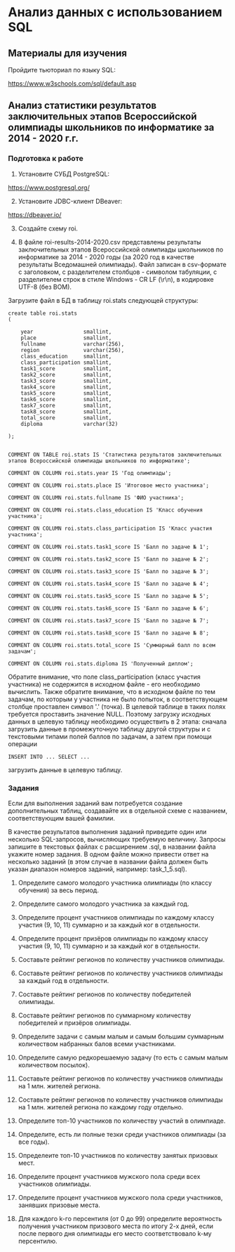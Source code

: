 # Анализ данных с использованием SQL

## Материалы для изучения

Пройдите тьюториал по языку SQL:

https://www.w3schools.com/sql/default.asp

## Анализ статистики результатов заключительных этапов Всероссийской олимпиады школьников по информатике за 2014 - 2020 г.г.

### Подготовка к работе

1. Установите СУБД PostgreSQL:

https://www.postgresql.org/

2. Установите JDBC-клиент DBeaver:

https://dbeaver.io/

3. Создайте схему roi.

4. В файле roi-results-2014-2020.csv представлены результаты заключительных этапов Всероссийской олимпиады школьников по информатике за 2014 - 2020 годы 
(за 2020 год в качестве результаты Вседомашней олимпиады). Файл записан в csv-формате с заголовком, с разделителем столбцов - символом табуляции, с разделителем строк 
в стиле Windows - CR LF (\r\n), в кодировке UTF-8 (без BOM).

Загрузите файл в БД в таблицу roi.stats следующей структуры:

	create table roi.stats
	(
	
		year				smallint,
		place				smallint,
		fullname			varchar(256),
		region				varchar(256),
		class_education		smallint,
		class_participation	smallint,
		task1_score			smallint,
		task2_score			smallint,
		task3_score			smallint,
		task4_score			smallint,
		task5_score			smallint,
		task6_score			smallint,
		task7_score			smallint,
		task8_score			smallint,
		total_score			smallint,
		diploma				varchar(32)
		
	);

	
	COMMENT ON TABLE roi.stats IS 'Статистика результатов заключительных этапов Всероссийской олимпиады школьников по информатике';

	COMMENT ON COLUMN roi.stats.year IS 'Год олимпиады';

	COMMENT ON COLUMN roi.stats.place IS 'Итоговое место участника';

	COMMENT ON COLUMN roi.stats.fullname IS 'ФИО участника';

	COMMENT ON COLUMN roi.stats.class_education IS 'Класс обучения участника';

	COMMENT ON COLUMN roi.stats.class_participation IS 'Класс участия участника';

	COMMENT ON COLUMN roi.stats.task1_score IS 'Балл по задаче № 1';
	
	COMMENT ON COLUMN roi.stats.task2_score IS 'Балл по задаче № 2';
	
	COMMENT ON COLUMN roi.stats.task3_score IS 'Балл по задаче № 3';
	
	COMMENT ON COLUMN roi.stats.task4_score IS 'Балл по задаче № 4';
	
	COMMENT ON COLUMN roi.stats.task5_score IS 'Балл по задаче № 5';
	
	COMMENT ON COLUMN roi.stats.task6_score IS 'Балл по задаче № 6';
	
	COMMENT ON COLUMN roi.stats.task7_score IS 'Балл по задаче № 7';
	
	COMMENT ON COLUMN roi.stats.task8_score IS 'Балл по задаче № 8';
	
	COMMENT ON COLUMN roi.stats.total_score IS 'Суммарный балл по всем задачам';
	
	COMMENT ON COLUMN roi.stats.diploma IS 'Полученный диплом';
	
Обратите внимание, что поле class_participation (класс участия участника) не содержится в исходном файле - его необходимо вычислить. Также обратите внимание, что 
в исходном файле по тем задачам, по которым у участника не было попыток, в соответствующем столбце проставлен символ '.' (точка). 
В целевой таблице в таких полях требуется проставить значение NULL. Поэтому загрузку исходных данных в целевую таблицу необходимо осуществить в 2 этапа: 
сначала загрузить данные в промежуточную таблицу другой структуры и с текстовыми типами полей баллов по задачам, а затем при помощи операции

	INSERT INTO ... SELECT ...
	
загрузить данные в целевую таблицу.

### Задания

Если для выполнения заданий вам потребуется создание дополнительных таблиц, создавайте их в отдельной схеме с названием, соответствующим вашей фамилии.

В качестве результатов выполнения заданий приведите один или несколько SQL-запросов, вычисляющих требуемую величину. Запросы запишите в текстовых файлах с расширением .sql,
в названии файла укажите номер задания. В одном файле можно привести ответ на несколько заданий (в этом случае в названии файла должен быть указан диапазон номеров
заданий, например: task_1_5.sql).

1. Определите самого молодого участника олимпиады (по классу обучения) за весь период.

2. Определите самого молодого участника за каждый год.

3. Определите процент участников олимпиады по каждому классу участия (9, 10, 11) суммарно и за каждый ког в отдельности.

4. Определите процент призёров олимпиады по каждому классу участия (9, 10, 11) суммарно и за каждый ког в отдельности.

5. Составьте рейтинг регионов по количеству участников олимпиады.

6. Составьте рейтинг регионов по количеству участников олимпиады за каждый год в отдельности.

7. Составьте рейтинг регионов по количеству победителей олимпиады.

8. Составьте рейтинг регионов по суммарному количеству победителей и призёров олимпиады.

9. Определите задачи с самым малым и самым большим суммарным количеством набранных балов всеми участниками.

10. Определите самую редкорешаемую задачу (то есть с самым малым количеством посылок).

11. Составьте рейтинг регионов по количеству участников олимпиады на 1 млн. жителей региона.

12. Составьте рейтинг регионов по количеству участников олимпиады на 1 млн. жителей региона по каждому году отдельно.

13. Определите топ-10 участников по количеству участий в олимпиаде.

14. Определите, есть ли полные тезки среди участников олимпиады (за все годы).

15. Определеите топ-10 участников по количеству занятых призовых мест.

16. Определите процент участников мужского пола среди всех участников олимпиады.

17. Определите процент участников мужского пола среди участников, занявших призовые места.

18. Для каждого k-го персентиля (от 0 до 99) определите вероятность получения участником призового места по итогу 2-х дней, если после первого дня олимпиады его место соответствовало k-му персентилю.



